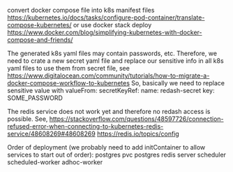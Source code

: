 convert docker compose file into k8s manifest files
https://kubernetes.io/docs/tasks/configure-pod-container/translate-compose-kubernetes/
or use docker stack deploy
https://www.docker.com/blog/simplifying-kubernetes-with-docker-compose-and-friends/

The generated k8s yaml files may contain passwords, etc. Therefore, we need
to crate a new secret yaml file and replace our sensitive info in all
k8s yaml files to use them from secret file, see
https://www.digitalocean.com/community/tutorials/how-to-migrate-a-docker-compose-workflow-to-kubernetes
So, basically we need to replace sensitive value with
          valueFrom:
            secretKeyRef:
              name: redash-secret
              key: SOME_PASSWORD

The redis service does not work yet and therefore no redash access is possible.
See,
https://stackoverflow.com/questions/48597726/connection-refused-error-when-connecting-to-kubernetes-redis-service/48608269#48608269
https://redis.io/topics/config

Order of deployment (we probably need to add initContainer to allow services to
start out of order):
postgres pvc
postgres
redis
server
scheduler
scheduled-worker
adhoc-worker
